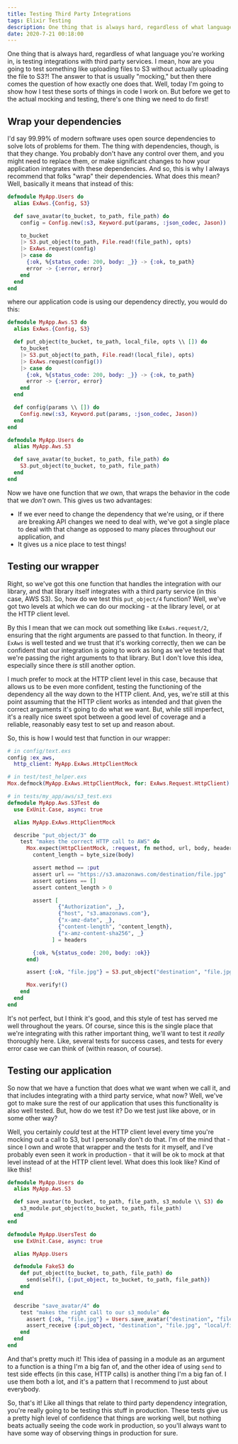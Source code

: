 ```yaml
---
title: Testing Third Party Integrations
tags: Elixir Testing
description: One thing that is always hard, regardless of what language you're working in, is testing integrations with third party services. I mean, how are you going to test something like uploading files to S3 without actually uploading the file to S3?! The answer to that is usually "mocking," but then there comes the question of how exactly one does that. Well, today I'm going to show how I test these sorts of things in code I work on.
date: 2020-7-21 00:18:00
---
```


One thing that is always hard, regardless of what language you're working in, is testing
integrations with third party services. I mean, how are you going to test something like uploading
files to S3 without actually uploading the file to S3?! The answer to that is usually "mocking,"
but then there comes the question of how exactly one does that. Well, today I'm going to show
how I test these sorts of things in code I work on. But before we get to the actual mocking and
testing, there's one thing we need to do first!

## Wrap your dependencies

I'd say 99.99% of modern software uses open source dependencies to solve lots of problems for them.
The thing with dependencies, though, is that they change. You probably don't have any control over
them, and you might need to replace them, or make significant changes to how your application
integrates with these dependencies. And so, this is why I always recommend that folks "wrap" their
dependencies. What does this mean? Well, basically it means that instead of this:

```elixir
defmodule MyApp.Users do
  alias ExAws.{Config, S3}

  def save_avatar(to_bucket, to_path, file_path) do
    config = Config.new(:s3, Keyword.put(params, :json_codec, Jason))

    to_bucket
    |> S3.put_object(to_path, File.read!(file_path), opts)
    |> ExAws.request(config)
    |> case do
      {:ok, %{status_code: 200, body: _}} -> {:ok, to_path}
      error -> {:error, error}
    end
  end
end
```

where our application code is using our dependency directly, you would do this:

```elixir
defmodule MyApp.Aws.S3 do
  alias ExAws.{Config, S3}

  def put_object(to_bucket, to_path, local_file, opts \\ []) do
    to_bucket
    |> S3.put_object(to_path, File.read!(local_file), opts)
    |> ExAws.request(config())
    |> case do
      {:ok, %{status_code: 200, body: _}} -> {:ok, to_path}
      error -> {:error, error}
    end
  end

  def config(params \\ []) do
    Config.new(:s3, Keyword.put(params, :json_codec, Jason))
  end
end

defmodule MyApp.Users do
  alias MyApp.Aws.S3

  def save_avatar(to_bucket, to_path, file_path) do
    S3.put_object(to_bucket, to_path, file_path)
  end
end
```

Now we have one function that _we_ own, that wraps the behavior in the code that we _don't_ own.
This gives us two advantages:

* If we ever need to change the dependency that we're using, or if there are breaking API changes
    we need to deal with, we've got a single place to deal with that change as opposed to many
    places throughout our application, and
* It gives us a nice place to test things!

## Testing our wrapper

Right, so we've got this one function that handles the integration with our library, and that
library itself integrates with a third party service (in this case, AWS S3). So, how do we test
this `put_object/4` function? Well, we've got two levels at which we can do our mocking - at the
library level, or at the HTTP client level.

By this I mean that we can mock out something like `ExAws.request/2`, ensuring that the right
arguments are passed to that function. In theory, if `ExAws` is well tested and we trust that it's
working correctly, then we can be confident that our integration is going to work as long as we've
tested that we're passing the right arguments to that library. But I don't love this idea,
especially since there _is_ still another option.

I much prefer to mock at the HTTP client level in this case, because that allows us to be even
more confident, testing the functioning of the dependency all the way down to the HTTP client.
And, yes, we're still at this point assuming that the HTTP client works as intended and that given
the correct arguments it's going to do what we want. But, while still imperfect, it's a really
nice sweet spot between a good level of coverage and a reliable, reasonably easy test to set up
and reason about.

So, this is how I would test that function in our wrapper:

```elixir
# in config/text.exs
config :ex_aws,
  http_client: MyApp.ExAws.HttpClientMock

# in test/test_helper.exs
Mox.defmock(MyApp.ExAws.HttpClientMock, for: ExAws.Request.HttpClient)

# in tests/my_app/aws/s3_test.exs
defmodule MyApp.Aws.S3Test do
  use ExUnit.Case, async: true

  alias MyApp.ExAws.HttpClientMock

  describe "put_object/3" do
    test "makes the correct HTTP call to AWS" do
      Mox.expect(HttpClientMock, :request, fn method, url, body, headers, options ->
        content_length = byte_size(body)

        assert method == :put
        assert url == "https://s3.amazonaws.com/destination/file.jpg"
        assert options == []
        assert content_length > 0

        assert [
                {"Authorization", _},
                {"host", "s3.amazonaws.com"},
                {"x-amz-date", _},
                {"content-length", ^content_length},
                {"x-amz-content-sha256", _}
              ] = headers

        {:ok, %{status_code: 200, body: :ok}}
      end)

      assert {:ok, "file.jpg"} = S3.put_object("destination", "file.jpg", "local/file.jpg")

      Mox.verify!()
    end
  end
end
```

It's not perfect, but I think it's good, and this style of test has served me well throughout the
years. Of course, since this is the single place that we're integrating with this rather important
thing, we'll want to test it _really_ thoroughly here. Like, several tests for success cases, and
tests for every error case we can think of (within reason, of course).

## Testing our application

So now that we have a function that does what we want when we call it, and that includes
integrating with a third party service, what now? Well, we've got to make sure the rest of our
application that uses this functionality is also well tested. But, how do we test it? Do we test
just like above, or in some other way?

Well, you certainly _could_ test at the HTTP client level every time you're mocking out a call to
S3, but I personally don't do that. I'm of the mind that - since I own and wrote that wrapper and
the tests for it myself, and I've probably even seen it work in production - that it will be ok to
mock at that level instead of at the HTTP client level. What does this look like? Kind of like
this!

```elixir
defmodule MyApp.Users do
  alias MyApp.Aws.S3

  def save_avatar(to_bucket, to_path, file_path, s3_module \\ S3) do
    s3_module.put_object(to_bucket, to_path, file_path)
  end
end

defmodule MyApp.UsersTest do
  use ExUnit.Case, async: true

  alias MyApp.Users

  defmodule FakeS3 do
    def put_object(to_bucket, to_path, file_path) do
      send(self(), {:put_object, to_bucket, to_path, file_path})
    end
  end

  describe "save_avatar/4" do
    test "makes the right call to our s3_module" do
      assert {:ok, "file.jpg"} = Users.save_avatar("destination", "file.jpg", "local/file.jpg", FakeS3)
      assert_receive {:put_object, "destination", "file.jpg", "local/file.jpg"}
    end
  end
end
```

And that's pretty much it! This idea of passing in a module as an argument to a function is a
thing I'm a big fan of, and the other idea of using `send` to test side effects (in this case,
HTTP calls) is another thing I'm a big fan of. I use them both a lot, and it's a pattern that I
recommend to just about everybody.

So, that's it! Like all things that relate to third party dependency integration, you're really
going to be testing this stuff in production. These tests give us a pretty high level of
confidence that things are working well, but nothing beats actually seeing the code work in
production, so you'll always want to have some way of observing things in production for sure.
